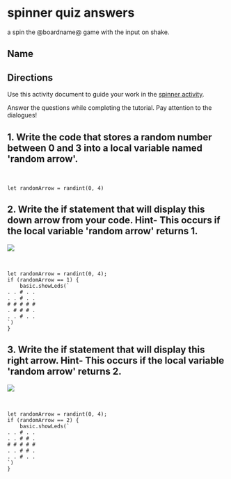 # spinner quiz answers

a spin the @boardname@ game with the input on shake.

## Name

## Directions

Use this activity document to guide your work in the [spinner activity](/lessons/spinner/activity).

Answer the questions while completing the tutorial. Pay attention to the dialogues!

## 1. Write the code that stores a random number between 0 and 3 into a local variable named 'random arrow'.

<br/>

```blocks
let randomArrow = randint(0, 4)
```

## 2. Write the if statement that will display this down arrow from your code. Hint- This occurs if the local variable 'random arrow' returns 1.

![](/static/mb/lessons/spinner-0.png)

<br/>

```blocks
let randomArrow = randint(0, 4);
if (randomArrow == 1) {
    basic.showLeds(`
. . # . .
. . # . .
# # # # #
. # # # .
. . # . .
`)
}
```

## 3. Write the if statement that will display this right arrow. Hint- This occurs if the local variable 'random arrow' returns 2.

![](/static/mb/lessons/spinner-1.png)

<br />

```blocks
let randomArrow = randint(0, 4);
if (randomArrow == 2) {
    basic.showLeds(`
. . # . .
. . # # .
# # # # #
. . # # .
. . # . .
`)
}
```

